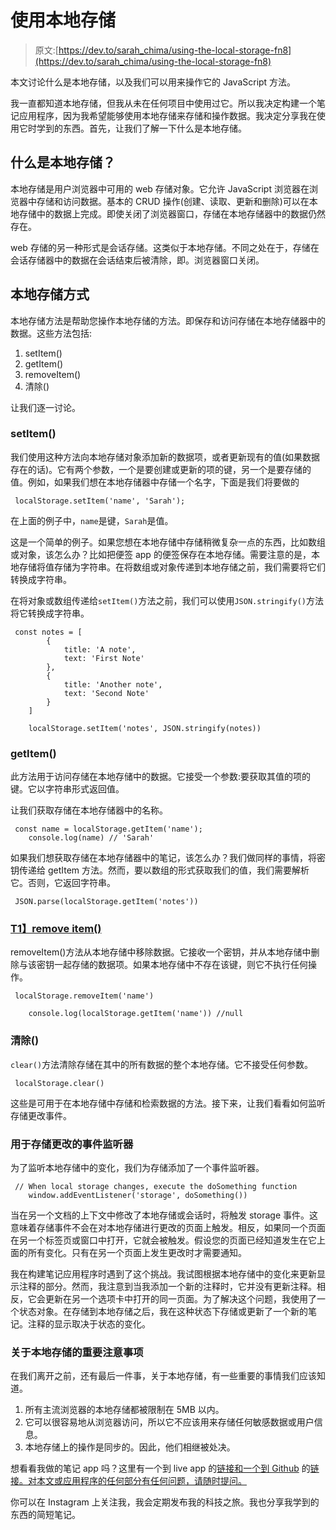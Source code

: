 # 使用本地存储

> 原文:[https://dev.to/sarah_chima/using-the-local-storage-fn8](https://dev.to/sarah_chima/using-the-local-storage-fn8)

本文讨论什么是本地存储，以及我们可以用来操作它的 JavaScript 方法。

我一直都知道本地存储，但我从未在任何项目中使用过它。所以我决定构建一个笔记应用程序，因为我希望能够使用本地存储来存储和操作数据。我决定分享我在使用它时学到的东西。首先，让我们了解一下什么是本地存储。

## [](#what-is-local-storage)什么是本地存储？

本地存储是用户浏览器中可用的 web 存储对象。它允许 JavaScript 浏览器在浏览器中存储和访问数据。基本的 CRUD 操作(创建、读取、更新和删除)可以在本地存储中的数据上完成。即使关闭了浏览器窗口，存储在本地存储器中的数据仍然存在。

web 存储的另一种形式是会话存储。这类似于本地存储。不同之处在于，存储在会话存储器中的数据在会话结束后被清除，即。浏览器窗口关闭。

## [](#local-storage-methods)本地存储方式

本地存储方法是帮助您操作本地存储的方法。即保存和访问存储在本地存储器中的数据。这些方法包括:

1.  setItem()
2.  getItem()
3.  removeItem()
4.  清除()

让我们逐一讨论。

### [](#setitem)setItem()

我们使用这种方法向本地存储对象添加新的数据项，或者更新现有的值(如果数据存在的话)。它有两个参数，一个是要创建或更新的项的键，另一个是要存储的值。例如，如果我们想在本地存储器中存储一个名字，下面是我们将要做的

```
 localStorage.setItem('name', 'Sarah'); 
```

在上面的例子中，`name`是键，`Sarah`是值。

这是一个简单的例子。如果您想在本地存储中存储稍微复杂一点的东西，比如数组或对象，该怎么办？比如把便签 app 的便签保存在本地存储。需要注意的是，本地存储将值存储为字符串。在将数组或对象传递到本地存储之前，我们需要将它们转换成字符串。

在将对象或数组传递给`setItem()`方法之前，我们可以使用`JSON.stringify()`方法将它转换成字符串。

```
 const notes = [
        {  
            title: 'A note',
            text: 'First Note'
        },
        {
            title: 'Another note',
            text: 'Second Note'
        }
    ]

    localStorage.setItem('notes', JSON.stringify(notes)) 
```

### [](#getitem)getItem()

此方法用于访问存储在本地存储中的数据。它接受一个参数:要获取其值的项的键。它以字符串形式返回值。

让我们获取存储在本地存储器中的名称。

```
 const name = localStorage.getItem('name');
    console.log(name) // 'Sarah' 
```

如果我们想获取存储在本地存储器中的笔记，该怎么办？我们做同样的事情，将密钥传递给 getItem 方法。然而，要以数组的形式获取我们的值，我们需要解析它。否则，它返回字符串。

```
 JSON.parse(localStorage.getItem('notes')) 
```

### [T1】remove item()](#removeitem)

removeItem()方法从本地存储中移除数据。它接收一个密钥，并从本地存储中删除与该密钥一起存储的数据项。如果本地存储中不存在该键，则它不执行任何操作。

```
 localStorage.removeItem('name')

    console.log(localStorage.getItem('name')) //null 
```

### [](#clear)清除()

`clear()`方法清除存储在其中的所有数据的整个本地存储。它不接受任何参数。

```
 localStorage.clear() 
```

这些是可用于在本地存储中存储和检索数据的方法。接下来，让我们看看如何监听存储更改事件。

### [](#event-listener-for-storage-change)用于存储更改的事件监听器

为了监听本地存储中的变化，我们为存储添加了一个事件监听器。

```
 // When local storage changes, execute the doSomething function
    window.addEventListener('storage', doSomething()) 
```

当在另一个文档的上下文中修改了本地存储或会话时，将触发 storage 事件。这意味着存储事件不会在对本地存储进行更改的页面上触发。相反，如果同一个页面在另一个标签页或窗口中打开，它就会被触发。假设您的页面已经知道发生在它上面的所有变化。只有在另一个页面上发生更改时才需要通知。

我在构建笔记应用程序时遇到了这个挑战。我试图根据本地存储中的变化来更新显示注释的部分。然而，我注意到当我添加一个新的注释时，它并没有更新注释。相反，它会更新在另一个选项卡中打开的同一页面。为了解决这个问题，我使用了一个状态对象。在存储到本地存储之后，我在这种状态下存储或更新了一个新的笔记。注释的显示取决于状态的变化。

### [](#important-things-to-note-about-the-local-storage)关于本地存储的重要注意事项

在我们离开之前，还有最后一件事，关于本地存储，有一些重要的事情我们应该知道。

1.  所有主流浏览器的本地存储都被限制在 5MB 以内。
2.  它可以很容易地从浏览器访问，所以它不应该用来存储任何敏感数据或用户信息。
3.  本地存储上的操作是同步的。因此，他们相继被处决。

想看看我做的笔记 app 吗？这里有一个到 live app 的[链接和一个到 Github](https://sarahchima.github.io/NoteApp/) 的[链接。对本文或应用程序的任何部分有任何问题，请随时提问。](https://github.com/sarahchima/NoteApp)

你可以在 Instagram 上关注我，我会定期发布我的科技之旅。我也分享我学到的东西的简短笔记。